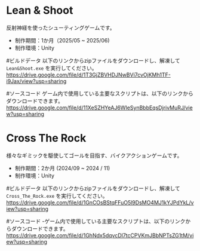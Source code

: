 # Lean & Shoot

反射神経を使ったシューティングゲームです。

- 制作期間：1か月（2025/05 ~ 2025/06)
- 制作環境：Unity


#ビルドデータ
以下のリンクからzipファイルをダウンロードし、解凍して `Lean&Shoot.exe` を実行してください。
https://drive.google.com/file/d/1T3GjZBVHDJNwBVi7cvOjKMh1TF-i9Jax/view?usp=sharing

#ソースコード
ゲーム内で使用している主要なスクリプトは、以下のリンクからダウンロードできます。
https://drive.google.com/file/d/11XeSZHYeAJ6WIeSynBbbEqsDjrivMuRJ/view?usp=sharing

# Cross The Rock

様々なギミックを駆使してゴールを目指す、バイクアクションゲームです。

- 制作期間：2か月 (2024/09 ~ 2024 / 11)  
- 制作環境：Unity

#ビルドデータ
以下のリンクからzipファイルをダウンロードし、解凍して `Cross_The_Rock.exe` を実行してください。
https://drive.google.com/file/d/1GnCOsBStqFFuO5l9DsMO4MJ1kYJPdYkL/view?usp=sharing

#ソースコード
-ゲーム内で使用している主要なスクリプトは、以下のリンクからダウンロードできます。
https://drive.google.com/file/d/1GhNdx5dqvcDl7tcCPVKmJBbNPTsZG1tM/view?usp=sharing
